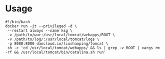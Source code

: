 # Usage
    #!/bin/bash
    docker run -it --privileged -d \
	 --restart always --name ksg \
	 -v /path/to/war:/usr/local/tomcat/webapps/ROOT \
	 -v /path/to/log/:/usr/local/tomcat/logs \
	 -p 8080:8080 daocloud.io/liushaoping/tomcat \
	 sh -c 'cd /usr/local/tomcat/webapps/ && ls | grep -v ROOT | xargs rm -rf && /usr/local/tomcat/bin/catalina.sh run'
    